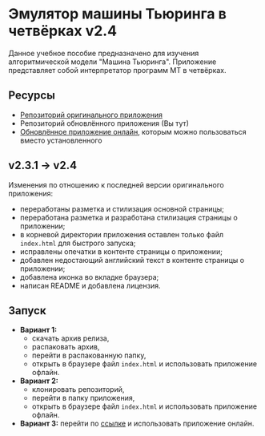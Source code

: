 # Эмулятор машины Тьюринга в четвёрках v2.4
Данное учебное пособие предназначено для изучения алгоритмической модели "Машина Тьюринга". Приложение представляет собой интерпретатор программ МТ в четвёрках.

## Ресурсы
- [Репозиторий оригинального приложения](https://github.com/lxyd/jstu4)
- Репозиторий обновлённого приложения (Вы тут)
- [Обновлённое приложение онлайн](https://iannsgirdye.github.io/jstu4/), которым можно пользоваться вместо установленного

## v2.3.1 → v2.4
Изменения по отношению к последней версии оригинального приложения:
- переработаны разметка и стилизация основной страницы;
- переработана разметка и разработана стилизация страницы о приложении; 
- в корневой директории приложения оставлен только файл `index.html` для быстрого запуска;
- исправлены опечатки в контенте страницы о приложении;
- добавлен недостающий английский текст в контенте страницы о приложении;
- добавлена иконка во вкладке браузера;
- написан README и добавлена лицензия.

## Запуск
- **Вариант 1:**
  - скачать архив релиза,
  - распаковать архив,
  - перейти в распакованную папку,
  - открыть в браузере файл `index.html` и использовать приложение офлайн.
- **Вариант 2:**
  - клонировать репозиторий, 
  - перейти в папку приложения,
  - открыть в браузере файл `index.html` и использовать приложение офлайн.
- **Вариант 3:** перейти по [ссылке](https://iannsgirdye.github.io/jstu4/) и использовать приложение онлайн.
